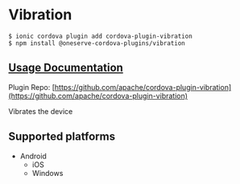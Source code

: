 # Vibration

```
$ ionic cordova plugin add cordova-plugin-vibration
$ npm install @oneserve-cordova-plugins/vibration
```

## [Usage Documentation](https://oneserve.gitbook.io/oneserve-cordova-plugins/plugins/vibration/)

Plugin Repo: [https://github.com/apache/cordova-plugin-vibration](https://github.com/apache/cordova-plugin-vibration)

Vibrates the device

## Supported platforms

- Android
  - iOS
  - Windows
  


